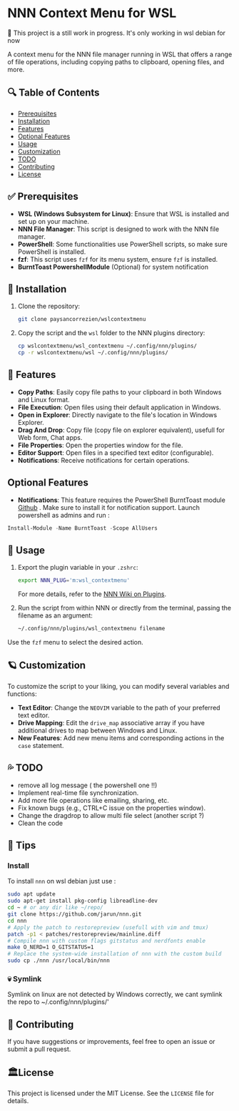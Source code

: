 # NNN Context Menu for WSL


🚧 This project is a still work in progress. It's only working in wsl debian for now

A context menu for the NNN file manager running in WSL that offers a range of file operations, including copying paths to clipboard, opening files, and more.

## 🔍  Table of Contents

- [Prerequisites](#prerequisites)
- [Installation](#installation)
- [Features](#features)
- [Optional Features](#optional-features)
- [Usage](#usage)
- [Customization](#customization)
- [TODO](#todo)
- [Contributing](#contributing)
- [License](#license)

## ✅ Prerequisites

- **WSL (Windows Subsystem for Linux)**: Ensure that WSL is installed and set up on your machine.
- **NNN File Manager**: This script is designed to work with the NNN file manager.
- **PowerShell**: Some functionalities use PowerShell scripts, so make sure PowerShell is installed.
- **fzf**: This script uses `fzf` for its menu system, ensure `fzf` is installed.
- **BurntToast PowershellModule** (Optional) for system notification

## 🚩 Installation

1. Clone the repository:

    ```bash
    git clone paysancorrezien/wslcontextmenu
    ```

2. Copy the script and the `wsl` folder to the NNN plugins directory:

    ```bash
    cp wslcontextmenu/wsl_contextmenu ~/.config/nnn/plugins/
    cp -r wslcontextmenu/wsl ~/.config/nnn/plugins/
    ```

## 🌟 Features

- **Copy Paths**: Easily copy file paths to your clipboard in both Windows and Linux format.
- **File Execution**: Open files using their default application in Windows.
- **Open in Explorer**: Directly navigate to the file's location in Windows Explorer.
- **Drag And Drop**: Copy file (copy file on explorer equivalent), usefull for Web form, Chat apps.
- **File Properties**: Open the properties window for the file.
- **Editor Support**: Open files in a specified text editor (configurable).
- **Notifications**: Receive notifications for certain operations.

## Optional Features

- **Notifications**: This feature requires the PowerShell BurntToast module [Github](https://github.com/Windos/BurntToast) . Make sure to install it for notification support.
Launch powershell as admins and run  : 
```powershell
Install-Module -Name BurntToast -Scope AllUsers
```

## 💪 Usage

1. Export the plugin variable in your `.zshrc`:

    ```bash
    export NNN_PLUG='m:wsl_contextmenu'
    ```

    For more details, refer to the [NNN Wiki on Plugins](https://github.com/jarun/nnn/tree/master/plugins).

2. Run the script from within NNN or directly from the terminal, passing the filename as an argument:

    ```bash
    ~/.config/nnn/plugins/wsl_contextmenu filename
    ```

Use the `fzf` menu to select the desired action.

## 🪐 Customization

To customize the script to your liking, you can modify several variables and functions:

- **Text Editor**: Change the `NEOVIM` variable to the path of your preferred text editor.
- **Drive Mapping**: Edit the `drive_map` associative array if you have additional drives to map between Windows and Linux.
- **New Features**: Add new menu items and corresponding actions in the `case` statement.

## 💦 TODO

- remove all log message ( the powershell one !!)
- Implement real-time file synchronization.
- Add more file operations like emailing, sharing, etc.
- Fix known bugs (e.g., CTRL+C issue on the properties window).
- Change the dragdrop to allow multi file select (another script ?)
- Clean the code 

## 🚁 Tips

### Install
To install `nnn` on wsl debian just use : 
```bash
sudo apt update
sudo apt-get install pkg-config libreadline-dev
cd ~ # or any dir like ~/repo/ 
git clone https://github.com/jarun/nnn.git
cd nnn
# Apply the patch to restorepreview (usefull with vim and tmux)
patch -p1 < patches/restorepreview/mainline.diff
# Compile nnn with custom flags gitstatus and nerdfonts enable 
make O_NERD=1 O_GITSTATUS=1
# Replace the system-wide installation of nnn with the custom build
sudo cp ./nnn /usr/local/bin/nnn
```
### 💀 Symlink

Symlink on linux are not detected by Windows correctly, we cant symlink the repo to ~/.config/nnn/plugins/' 

## 💖 Contributing

If you have suggestions or improvements, feel free to open an issue or submit a pull request.

## 🏛️License  
This project is licensed under the MIT License. See the `LICENSE` file for details.


